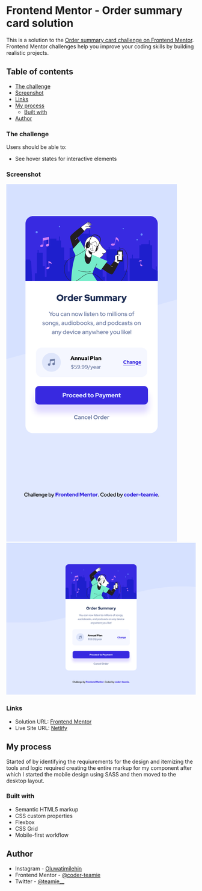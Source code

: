 # Frontend Mentor - Order summary card solution

This is a solution to the [Order summary card challenge on Frontend Mentor](https://www.frontendmentor.io/challenges/order-summary-component-QlPmajDUj). Frontend Mentor challenges help you improve your coding skills by building realistic projects.

## Table of contents

- [The challenge](#the-challenge)
- [Screenshot](#screenshot)
- [Links](#links)
- [My process](#my-process)
  - [Built with](#built-with)
- [Author](#author)

### The challenge

Users should be able to:

- See hover states for interactive elements

### Screenshot

![](/images/mobile-view.png)
![](/images/desktop-view.png)

### Links

- Solution URL: [Frontend Mentor](https://www.frontendmentor.io/solutions/order-summary-component-using-sass-_dHFekXZv)
- Live Site URL: [Netlify](https://coder-teamie-order-summary-component.netlify.app/)

## My process

Started of by identifying the requiurements for the design and itemizing the tools and logic required creating the entire markup for my component after which I started the mobile design using SASS and then moved to the desktop layout.

### Built with

- Semantic HTML5 markup
- CSS custom properties
- Flexbox
- CSS Grid
- Mobile-first workflow

## Author

- Instagram - [Oluwatimilehin](https://www.instagram.com/_teamie_/)
- Frontend Mentor - [@coder-teamie](https://www.frontendmentor.io/profile/coder-teamie)
- Twitter - [@teamie\_\_](https://twitter.com/teamie__)
